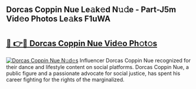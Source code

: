 ## Dorcas Coppin Nue Le𝚊k𝚎d N𝚞𝚍e - Part-J5m Vid𝚎o Photos Le𝚊ks F1uWA

# <h2><a href="http://fb1i87.evod.top/?m=Dorcas+Coppin+Nue">🔗 👉🔴 Dorcas Coppin Nue Vid𝚎o Ph𝚘t𝚘s</a></h2>

[![Dorcas Coppin Nue N𝚞d𝚎s](https://i.imgur.com/8V9OHl7.gif)](http://fb1i87.evod.top/?m=Dorcas+Coppin+Nue)
Influencer Dorcas Coppin Nue recognized for their dance and lifestyle content on social platforms. Dorcas Coppin Nue, a public figure and a passionate advocate for social justice, has spent his career fighting for the rights of the marginalized. 
